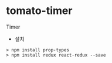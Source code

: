 # tomato-timer

Timer

- 설치

```
> npm install prop-types
> npm install redux react-redux --save
```
